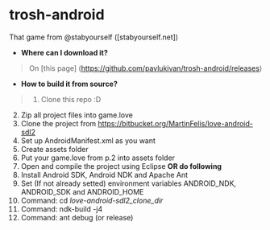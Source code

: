 # trosh-android
That game from @stabyourself ([stabyourself.net])

* **Where can I download it?**
> On [this page] (https://github.com/pavlukivan/trosh-android/releases)

* **How to build it from source?**

>1. Clone this repo :D
2. Zip all project files into game.love
3. Clone the project from https://bitbucket.org/MartinFelis/love-android-sdl2
4. Set up AndroidManifest.xml as you want
5. Create assets folder
6. Put your game.love from p.2 into assets folder
7. Open and compile the project using Eclipse **OR do following**
8. Install Android SDK, Android NDK and Apache Ant
9. Set (If not already setted) environment variables ANDROID_NDK, ANDROID_SDK and ANDROID_HOME
10. Command: cd *love-android-sdl2_clone_dir*
11. Command: ndk-build -j4
12. Command: ant debug (or release)
